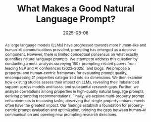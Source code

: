 ---
title: "What Makes a Good Natural Language Prompt?"
subtitle: ""
authors:
- long
- duy
- hai
- Kenji Kawaguchi
- Nancy F. Chen
- Shafiq Joty
- min

doi: ""

# Schedule page publish date (NOT publication's date).
date: '2025-08-08'
publishDate: '2025-08'
publication_types: ['paper-conference']

# Publication name and optional abbreviated publication name.
publication: In *63nd Annual Meeting of the Association for Computational Linguistics (Volume 1, Long Papers), Vienna, Austria, July 27–August 1st, 2025*

abstract: "As large language models (LLMs) have progressed towards more human-like and human–AI communications prevalent, prompting has emerged as a decisive component. However, there is limited conceptual consensus on what exactly quantifies natural language prompts. We attempt to address this question by conducting a meta-analysis surveying 150+ prompting-related papers from leading NLP and AI conferences (2022–2025), and blogs. We propose a property- and human-centric framework for evaluating prompt quality, encompassing 21 properties categorized into six dimensions. We then examine how existing studies assess their impact on LLMs, revealing their imbalanced support across models and tasks, and substantial research gaps. Further, we analyze correlations among properties in high-quality natural language prompts, deriving prompting recommendations. Finally, we explore multi-property prompt enhancements in reasoning tasks, observing that single-property enhancements often have the greatest impact. Our findings establish a foundation for property-centric prompt evaluation and optimization, bridging the gaps between human–AI communication and opening new prompting research directions."

# Display this page in the Featured widget?
featured: true

url_pdf: 'https://aclanthology.org/2025.acl-long.292.pdf'
url_code: ''
url_dataset: ''
url_poster: ''
url_project: ''
url_slides: ''
url_source: ''
url_video: ''

image:
  preview_only: false
---